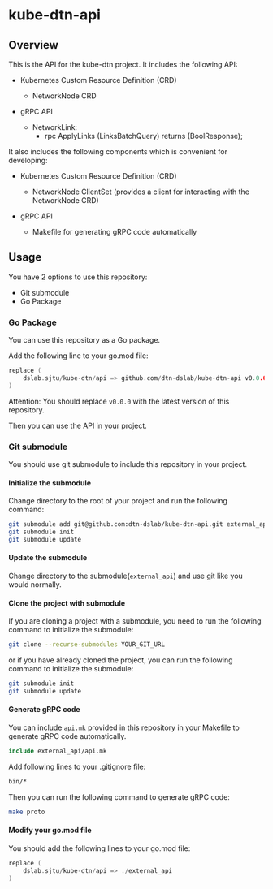# kube-dtn-api

## Overview

This is the API for the kube-dtn project. It includes the following API:

- Kubernetes Custom Resource Definition (CRD)
    - NetworkNode CRD

- gRPC API
    - NetworkLink: 
        - rpc ApplyLinks (LinksBatchQuery) returns (BoolResponse);

It also includes the following components which is convenient for developing:

- Kubernetes Custom Resource Definition (CRD)
    - NetworkNode ClientSet (provides a client for interacting with the NetworkNode CRD)

- gRPC API
    - Makefile for generating gRPC code automatically

## Usage

You have 2 options to use this repository:
- Git submodule
- Go Package

### Go Package

You can use this repository as a Go package.

Add the following line to your go.mod file:

```go
replace (
    dslab.sjtu/kube-dtn/api => github.com/dtn-dslab/kube-dtn-api v0.0.0
)
```

Attention: You should replace `v0.0.0` with the latest version of this repository.

Then you can use the API in your project.

### Git submodule

You should use git submodule to include this repository in your project. 

#### Initialize the submodule

Change directory to the root of your project and run the following command:

```bash
git submodule add git@github.com:dtn-dslab/kube-dtn-api.git external_api
git submodule init
git submodule update
```

#### Update the submodule

Change directory to the submodule(`external_api`) and use git like you would normally.

#### Clone the project with submodule

If you are cloning a project with a submodule, you need to run the following command to initialize the submodule:

```bash
git clone --recurse-submodules YOUR_GIT_URL
```

or if you have already cloned the project, you can run the following command to initialize the submodule:

```bash
git submodule init
git submodule update
```

#### Generate gRPC code

You can include `api.mk` provided in this repository in your Makefile to generate gRPC code automatically. 

```makefile
include external_api/api.mk
```

Add following lines to your .gitignore file:

```bash
bin/*
```

Then you can run the following command to generate gRPC code:

```bash
make proto
```

#### Modify your go.mod file

You should add the following lines to your go.mod file:

```go
replace (
	dslab.sjtu/kube-dtn/api => ./external_api
)
```
